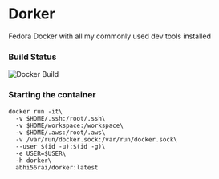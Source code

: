 # Dorker
Fedora Docker with all my commonly used dev tools installed

### Build Status

![Docker Build](https://github.com/darthfork/dorker/workflows/Docker%20Build/badge.svg)


### Starting the container

```
docker run -it\
  -v $HOME/.ssh:/root/.ssh\
  -v $HOME/workspace:/workspace\
  -v $HOME/.aws:/root/.aws\
  -v /var/run/docker.sock:/var/run/docker.sock\
  --user $(id -u):$(id -g)\
  -e USER=$USER\
  -h dorker\
  abhi56rai/dorker:latest
```
